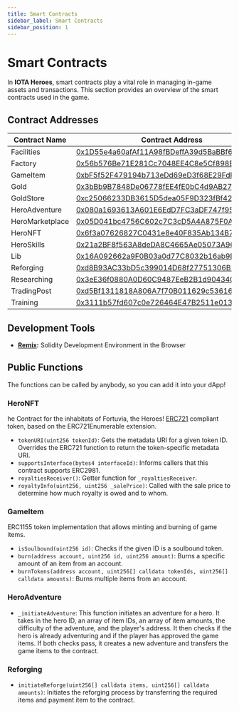 ```yaml
---
title: Smart Contracts
sidebar_label: Smart Contracts
sidebar_position: 1
---
```


# Smart Contracts

In **IOTA Heroes**, smart contracts play a vital role in managing in-game assets and transactions. This section provides an overview of the smart contracts used in the game.

## Contract Addresses

| Contract Name    | Contract Address                                                          |
|------------------|--------------------------------------------------------------------------|
| Facilities       | [0x1D55e4a60afAf11A98fBDeffA39d5BaBBf68bBFc](https://explorer.evm.shimmer.network/address/0x1D55e4a60afAf11A98fBDeffA39d5BaBBf68bBFc) |
| Factory          | [0x56b576Be71E281Cc7048EE4C8e5Cf898EE767B2f](https://explorer.evm.shimmer.network/address/0x56b576Be71E281Cc7048EE4C8e5Cf898EE767B2f) |
| GameItem         | [0xbF5f52F479194b713eDd69eD3f68E29FdFCcb10A](https://explorer.evm.shimmer.network/address/0xbF5f52F479194b713eDd69eD3f68E29FdFCcb10A) |
| Gold             | [0x3bBb9B7848De06778fEE4fE0bC4d9AB271e56648](https://explorer.evm.shimmer.network/address/0x3bBb9B7848De06778fEE4fE0bC4d9AB271e56648) |
| GoldStore        | [0xc25066233DB3615D5dea05F9D323fBf4259BE770](https://explorer.evm.shimmer.network/address/0xc25066233DB3615D5dea05F9D323fBf4259BE770) |
| HeroAdventure    | [0x080a1693613A601E6EdD7FC3aDF747f958A07113](https://explorer.evm.shimmer.network/address/0x080a1693613A601E6EdD7FC3aDF747f958A07113) |
| HeroMarketplace  | [0x05D041bc4756C602c7C3cD5A4A875F0Af34b2708](https://explorer.evm.shimmer.network/address/0x05D041bc4756C602c7C3cD5A4A875F0Af34b2708) |
| HeroNFT          | [0x6f3a07626827C0431e8e40F835Ab134B714bC1bF](https://explorer.evm.shimmer.network/address/0x6f3a07626827C0431e8e40F835Ab134B714bC1bF) |
| HeroSkills       | [0x21a2BF8f563A8deDA8C4665Ae05073A96740ca2D](https://explorer.evm.shimmer.network/address/0x21a2BF8f563A8deDA8C4665Ae05073A96740ca2D) |
| Lib              | [0x16A092662a9F0B03a0d77C8032b16ab9D01A0cdF](https://explorer.evm.shimmer.network/address/0x16A092662a9F0B03a0d77C8032b16ab9D01A0cdF) |
| Reforging        | [0xd8B93AC33bD5c399014D68f27751306B29bb1B61](https://explorer.evm.shimmer.network/address/0xd8B93AC33bD5c399014D68f27751306B29bb1B61) |
| Researching      | [0x3eE36f0880A0D60C9487EeB2B1d904340A3f34Ed](https://explorer.evm.shimmer.network/address/0x3eE36f0880A0D60C9487EeB2B1d904340A3f34Ed) |
| TradingPost      | [0xd5Bf1311818A806A7f70B011629c53616B220bB1](https://explorer.evm.shimmer.network/address/0xd5Bf1311818A806A7f70B011629c53616B220bB1) |
| Training         | [0x3111b57fd607c0e726464E47B2511e0132F25061](https://explorer.evm.shimmer.network/address/0x3111b57fd607c0e726464E47B2511e0132F25061) |


## Development Tools

- **[Remix](https://remix.ethereum.org/):** Solidity Development Environment in the Browser


## Public Functions

The functions can be called by anybody, so you can add it into your dApp!

### HeroNFT
he Contract for the inhabitats of Fortuvia, the Heroes! [ERC721](https://docs.openzeppelin.com/contracts/5.x/erc721) compliant token, based on the ERC721Enumerable extension.

- `tokenURI(uint256 tokenId)`: Gets the metadata URI for a given token ID. Overrides the ERC721 function to return the token-specific metadata URI.
- `supportsInterface(bytes4 interfaceId)`: Informs callers that this contract supports ERC2981.
- `royaltiesReceiver()`: Getter function for `_royaltiesReceiver`.
- `royaltyInfo(uint256, uint256 _salePrice)`: Called with the sale price to determine how much royalty is owed and to whom.


### GameItem
ERC1155 token implementation that allows minting and burning of game items.

- `isSoulbound(uint256 id)`: Checks if the given ID is a soulbound token.
- `burn(address account, uint256 id, uint256 amount)`: Burns a specific amount of an item from an account.
- `burnTokens(address account, uint256[] calldata tokenIds, uint256[] calldata amounts)`: Burns multiple items from an account.


### HeroAdventure
- `_initiateAdventure`: This function initiates an adventure for a hero. It takes in the hero ID, an array of item IDs, an array of item amounts, the difficulty of the adventure, and the player's address. It then checks if the hero is already adventuring and if the player has approved the game items. If both checks pass, it creates a new adventure and transfers the game items to the contract.


### Reforging
- `initiateReforge(uint256[] calldata items, uint256[] calldata amounts)`: Initiates the reforging process by transferring the required items and payment item to the contract.
